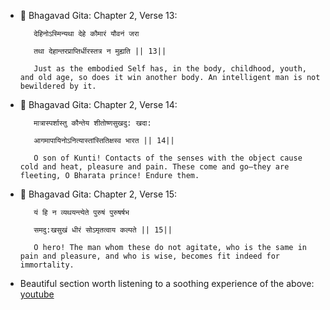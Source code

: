- 🔆 Bhagavad Gita: Chapter 2, Verse 13:

         देहिनोऽस्मिन्यथा देहे कौमारं यौवनं जरा
      
         तथा देहान्तरप्राप्तिर्धीरस्तत्र न मुह्यति || 13||

         Just as the embodied Self has, in the body, childhood, youth, and old age, so does it win another body. An intelligent man is not bewildered by it.

- 🔆 Bhagavad Gita: Chapter 2, Verse 14:

         मात्रास्पर्शास्तु कौन्तेय शीतोष्णसुखदु: खदा:
      
         आगमापायिनोऽनित्यास्तांस्तितिक्षस्व भारत || 14||

         O son of Kunti! Contacts of the senses with the object cause cold and heat, pleasure and pain. These come and go—they are fleeting, O Bharata prince! Endure them.

- 🔆 Bhagavad Gita: Chapter 2, Verse 15:

         यं हि न व्यथयन्त्येते पुरुषं पुरुषर्षभ
      
         समदु:खसुखं धीरं सोऽमृतत्वाय कल्पते || 15||

         O hero! The man whom these do not agitate, who is the same in pain and pleasure, and who is wise, becomes fit indeed for immortality.

- Beautiful section worth listening to a soothing experience of the above: [youtube](https://youtu.be/QD6PMVBDrZ4?t=1990)
